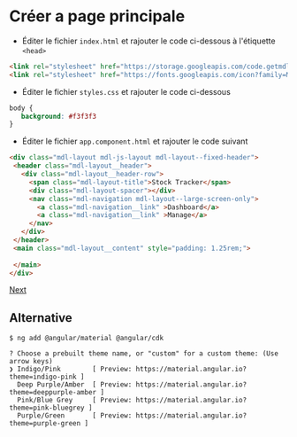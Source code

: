 # Créer a page principale
 
 * Éditer le fichier `index.html` et rajouter le code ci-dessous à l'étiquette `<head>`
 
 ```html 
 <link rel="stylesheet" href="https://storage.googleapis.com/code.getmdl.io/1.0.1/material.indigo-orange.min.css">
 <link rel="stylesheet" href="https://fonts.googleapis.com/icon?family=Material+Icons">
 ```
 
 * Éditer le fichier `styles.css` et rajouter le code ci-dessous 
 
 ```css
 body {
    background: #f3f3f3
 }
 ```
 
 * Éditer le fichier `app.component.html` et rajouter le code suivant
 
 ```html 
 <div class="mdl-layout mdl-js-layout mdl-layout--fixed-header">
  <header class="mdl-layout__header">
    <div class="mdl-layout__header-row">
      <span class="mdl-layout-title">Stock Tracker</span>
      <div class="mdl-layout-spacer"></div>
      <nav class="mdl-navigation mdl-layout--large-screen-only">
        <a class="mdl-navigation__link" >Dashboard</a>
        <a class="mdl-navigation__link" >Manage</a>        
      </nav>
    </div>
  </header>
  <main class="mdl-layout__content" style="padding: 1.25rem;">
   
  </main>
</div>
``` 

[Next](service.md)

## Alternative

```
$ ng add @angular/material @angular/cdk
```

```
? Choose a prebuilt theme name, or "custom" for a custom theme: (Use arrow keys)
❯ Indigo/Pink        [ Preview: https://material.angular.io?theme=indigo-pink ] 
  Deep Purple/Amber  [ Preview: https://material.angular.io?theme=deeppurple-amber ] 
  Pink/Blue Grey     [ Preview: https://material.angular.io?theme=pink-bluegrey ] 
  Purple/Green       [ Preview: https://material.angular.io?theme=purple-green ] 
```
